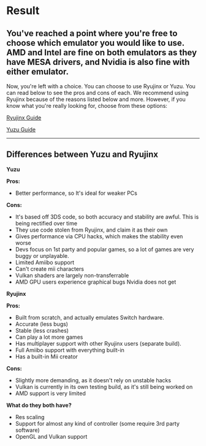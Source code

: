# Result

## You've reached a point where you're free to choose which emulator you would like to use. AMD and Intel are fine on both emulators as they have MESA drivers, and Nvidia is also fine with either emulator.

Now, you're left with a choice. You can choose to use Ryujinx or Yuzu. You can read below to see the pros and cons of each. We recommend using Ryujinx because of the reasons listed below and more. However, if you know what you're really looking for, choose from these options:

[Ryujinx Guide](https://github.com/Abd-007/Switch-Emulators-Guide/blob/main/Ryujinx.md)

[Yuzu Guide](https://github.com/Abd-007/Switch-Emulators-Guide/blob/main/Yuzu.md)

* * * 

## Differences between Yuzu and Ryujinx

**Yuzu**

**Pros:**
- Better performance, so It's ideal for weaker PCs

**Cons:**
- It's based off 3DS code, so both accuracy and stability are awful. This is being rectified over time
- They use code stolen from Ryujinx, and claim it as their own
- Gives performance via CPU hacks, which makes the stability even worse
- Devs focus on 1st party and popular games, so a lot of games are very buggy or unplayable.
- Limited Amiibo support
- Can't create mii characters
- Vulkan shaders are largely non-transferrable
- AMD GPU users experience graphical bugs Nvidia does not get

**Ryujinx**

**Pros:**
- Built from scratch, and actually emulates Switch hardware.
- Accurate (less bugs)
- Stable (less crashes)
- Can play a lot more games
- Has multiplayer support with other Ryujinx users (separate build).
- Full Amiibo support with everything built-in
- Has a built-in Mii creator

**Cons:**
- Slightly more demanding, as it doesn't rely on unstable hacks 
- Vulkan is currently in its own testing build, as it's still being worked on
- AMD support is very limited

**What do they both have?**
- Res scaling
- Support for almost any kind of controller (some require 3rd party software)
- OpenGL and Vulkan support
